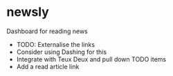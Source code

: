 newsly
======

Dashboard for reading news

* TODO: Externalise the links
* Consider using Dashing for this
* Integrate with Teux Deux and pull down TODO items
* Add a read article link 
